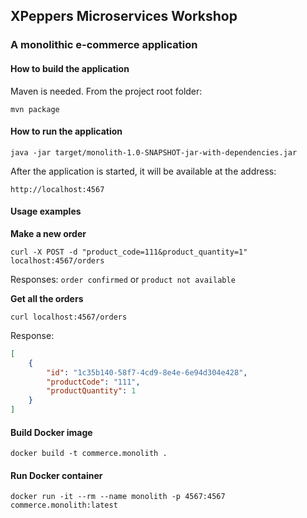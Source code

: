 ## XPeppers Microservices Workshop
### A monolithic e-commerce application

#### How to build the application
Maven is needed.
From the project root folder:

`
mvn package
`

#### How to run the application

`
java -jar target/monolith-1.0-SNAPSHOT-jar-with-dependencies.jar
`

After the application is started, it will be available at the address:

`
http://localhost:4567
`

#### Usage examples
**Make a new order**

`
curl -X POST -d "product_code=111&product_quantity=1" localhost:4567/orders
`

Responses:
`order confirmed` or `product not available`

**Get all the orders**

`
curl localhost:4567/orders
`

Response:
```json
[
    {
        "id": "1c35b140-58f7-4cd9-8e4e-6e94d304e428",
        "productCode": "111",
        "productQuantity": 1
    }
]
```

#### Build Docker image

```
docker build -t commerce.monolith .
```

#### Run Docker container

```
docker run -it --rm --name monolith -p 4567:4567 commerce.monolith:latest
```